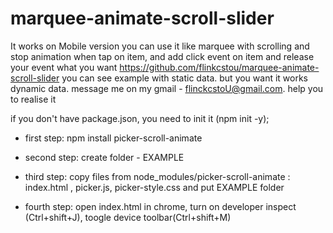 # marquee-animate-scroll-slider
It works on Mobile version 
you can use it like marquee with scrolling and stop animation when tap on item, and add click event on item and release your event what you want https://github.com/flinkcstou/marquee-animate-scroll-slider
you can see example with static data. but you want it works dynamic data. message me on my gmail - flinckcstoU@gmail.com.  help you to realise it   


if you don't have package.json,  you need to init it (npm init -y);

- first step: npm install picker-scroll-animate 

- second step: create folder - EXAMPLE 

- third step: copy files from node_modules/picker-scroll-animate : index.html , picker.js,  picker-style.css and put EXAMPLE folder 

- fourth step: open index.html in chrome, turn on developer inspect (Ctrl+shift+J), toogle device toolbar(Ctrl+shift+M)
